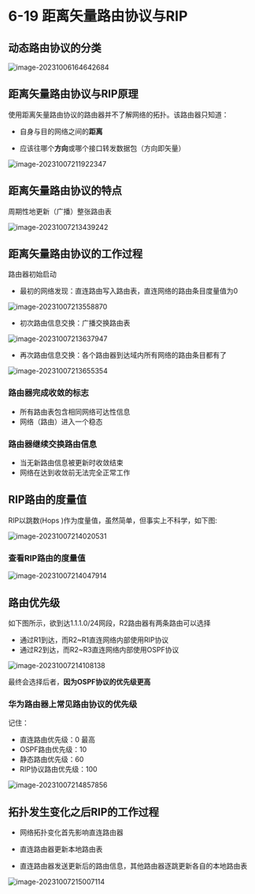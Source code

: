 # 6-19 距离矢量路由协议与RIP

## 动态路由协议的分类

![image-20231006164642684](./assets/image-20231006164642684.png)

## 距离矢量路由协议与RIP原理

使用距离矢量路由协议的路由器并不了解网络的拓扑。该路由器只知道：

- 自身与目的网络之间的**距离**

- 应该往哪个**方向**或哪个接口转发数据包（方向即矢量）

![image-20231007211922347](./assets/image-20231007211922347.png)

## 距离矢量路由协议的特点

周期性地更新（广播）整张路由表

![image-20231007213439242](./assets/image-20231007213439242.png)

## 距离矢量路由协议的工作过程

路由器初始启动

- 最初的网络发现：直连路由写入路由表，直连网络的路由条目度量值为0

![image-20231007213558870](./assets/image-20231007213558870.png)

- 初次路由信息交换：广播交换路由表

![image-20231007213637947](./assets/image-20231007213637947.png)

- 再次路由信息交换：各个路由器到达域内所有网络的路由条目都有了

![image-20231007213655354](./assets/image-20231007213655354.png)

### 路由器完成收敛的标志

- 所有路由表包含相同网络可达性信息
- 网络（路由）进入一个稳态

### 路由器继续交换路由信息

- 当无新路由信息被更新时收敛结束
- 网络在达到收敛前无法完全正常工作

## RIP路由的度量值

RIP以跳数(Hops )作为度量值，虽然简单，但事实上不科学，如下图:

![image-20231007214020531](./assets/image-20231007214020531.png)

### 查看RIP路由的度量值

![image-20231007214047914](./assets/image-20231007214047914.png)

## 路由优先级

如下图所示，欲到达1.1.1.0/24网段，R2路由器有两条路由可以选择

- 通过R1到达，而R2~R1直连网络内部使用RIP协议
- 通过R2到达，而R2~R3直连网络内部使用OSPF协议

![image-20231007214108138](./assets/image-20231007214108138.png)

最终会选择后者，**因为OSPF协议的优先级更高**

### 华为路由器上常见路由协议的优先级

记住：

- 直连路由优先级：0   最高
- OSPF路由优先级：10
- 静态路由优先级：60
- RIP协议路由优先级：100

![image-20231007214857856](./assets/image-20231007214857856.png)

## 拓扑发生变化之后RIP的工作过程

- 网络拓扑变化首先影响直连路由器

- 直连路由器更新本地路由表

- 直连路由器发送更新后的路由信息，其他路由器逐跳更新各自的本地路由表

![image-20231007215007114](./assets/image-20231007215007114.png)
